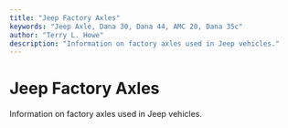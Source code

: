 ```yaml
---
title: "Jeep Factory Axles"
keywords: "Jeep Axle, Dana 30, Dana 44, AMC 20, Dana 35c"
author: "Terry L. Howe"
description: "Information on factory axles used in Jeep vehicles."
---
```

# Jeep Factory Axles

Information on factory axles used in Jeep vehicles.